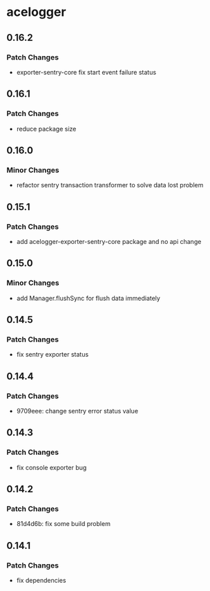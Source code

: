 # acelogger

## 0.16.2

### Patch Changes

- exporter-sentry-core fix start event failure status

## 0.16.1

### Patch Changes

- reduce package size

## 0.16.0

### Minor Changes

- refactor sentry transaction transformer to solve data lost problem

## 0.15.1

### Patch Changes

- add acelogger-exporter-sentry-core package and no api change

## 0.15.0

### Minor Changes

- add Manager.flushSync for flush data immediately

## 0.14.5

### Patch Changes

- fix sentry exporter status

## 0.14.4

### Patch Changes

- 9709eee: change sentry error status value

## 0.14.3

### Patch Changes

- fix console exporter bug

## 0.14.2

### Patch Changes

- 81d4d6b: fix some build problem

## 0.14.1

### Patch Changes

- fix dependencies
